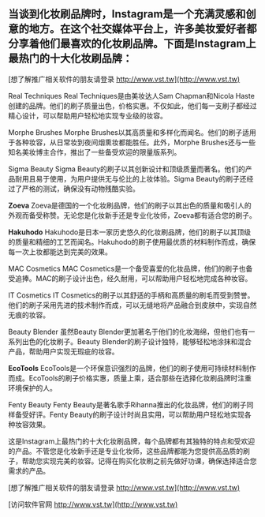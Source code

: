 ## **当谈到化妆刷品牌时，Instagram是一个充满灵感和创意的地方。在这个社交媒体平台上，许多美妆爱好者都分享着他们最喜欢的化妆刷品牌。下面是Instagram上最热门的十大化妆刷品牌：**

[想了解推广相关软件的朋友请登录 http://www.vst.tw](http://www.vst.tw)

Real Techniques
Real Techniques是由美妆达人Sam Chapman和Nicola Haste创建的品牌。他们的刷子质量出色，价格实惠。不仅如此，他们每一支刷子都经过精心设计，可以帮助用户轻松地实现专业级的妆容。

Morphe Brushes
Morphe Brushes以其高质量和多样化而闻名。他们的刷子适用于各种妆容，从日常妆到夜间烟熏妆都能胜任。此外，Morphe Brushes还与一些知名美妆博主合作，推出了一些备受欢迎的限量版系列。

Sigma Beauty
Sigma Beauty的刷子以其创新设计和顶级质量而著名。他们的产品耐用且易于使用，为用户提供无与伦比的上妆体验。Sigma Beauty的刷子还经过了严格的测试，确保没有动物残酷实验。

**Zoeva**
Zoeva是德国的一个化妆刷品牌，他们的刷子以其出色的质量和吸引人的外观而备受称赞。无论您是化妆新手还是专业化妆师，Zoeva都有适合您的刷子。

**Hakuhodo**
Hakuhodo是日本一家历史悠久的化妆刷品牌，他们的刷子以其顶级的质量和精细的工艺而闻名。Hakuhodo的刷子使用最优质的材料制作而成，确保每一次上妆都能达到完美的效果。

MAC Cosmetics
MAC Cosmetics是一个备受喜爱的化妆品牌，他们的刷子也备受追捧。MAC的刷子设计出色，经久耐用，可以帮助用户轻松地完成各种妆容。

IT Cosmetics
IT Cosmetics的刷子以其舒适的手柄和高质量的刷毛而受到赞誉。他们的刷子采用先进的技术制作而成，可以无缝地将产品融合到皮肤中，实现自然无痕的妆容。

Beauty Blender
虽然Beauty Blender更加著名于他们的化妆海绵，但他们也有一系列出色的化妆刷子。Beauty Blender的刷子设计独特，能够轻松地涂抹和混合产品，帮助用户实现无瑕疵的妆容。

**EcoTools**
EcoTools是一个环保意识强烈的品牌，他们的刷子使用可持续材料制作而成。EcoTools的刷子价格实惠，质量上乘，适合那些在选择化妆刷品牌时注重环境保护的人。

Fenty Beauty
Fenty Beauty是著名歌手Rihanna推出的化妆品牌，他们的刷子同样备受好评。Fenty Beauty的刷子设计时尚且实用，可以帮助用户轻松地实现各种妆容效果。

这是Instagram上最热门的十大化妆刷品牌，每个品牌都有其独特的特点和受欢迎的产品。不管您是化妆新手还是专业化妆师，这些品牌都能为您提供高品质的刷子，帮助您实现完美的妆容。记得在购买化妆刷之前先做好功课，确保选择适合您需求的产品。

[想了解推广相关软件的朋友请登录 http://www.vst.tw](http://www.vst.tw)


[访问软件官网 http://www.vst.tw](http://www.vst.tw)
